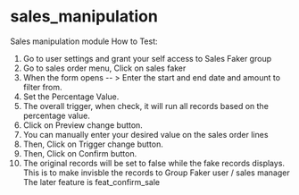 # sales_manipulation
Sales manipulation module
How to Test:
1. Go to user settings and grant your self access to Sales Faker group
2. Go to sales order menu, Click on sales faker
3. When the form opens -- > Enter the start and end date and amount to filter from.
4. Set the Percentage Value.
5. The overall trigger, when check, it will run all records based on the percentage value.
6. Click on Preview change button.
6. You can manually enter your desired value on the sales order lines
7. Then, Click on Trigger change button.
8. Then, Click on Confirm button.
9. The original records will be set to false while the fake records displays. This is to make invisble the records to Group Faker user / sales manager
The later feature is feat_confirm_sale
